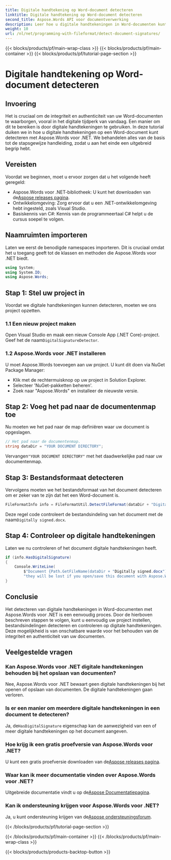 ```yaml
---
title: Digitale handtekening op Word-document detecteren
linktitle: Digitale handtekening op Word-document detecteren
second_title: Aspose.Words API voor documentverwerking
description: Leer hoe u digitale handtekeningen in Word-documenten kunt detecteren met Aspose.Words voor .NET met onze stapsgewijze handleiding.
weight: 10
url: /nl/net/programming-with-fileformat/detect-document-signatures/
---
```


{{< blocks/products/pf/main-wrap-class >}}
{{< blocks/products/pf/main-container >}}
{{< blocks/products/pf/tutorial-page-section >}}

# Digitale handtekening op Word-document detecteren

## Invoering

Het is cruciaal om de integriteit en authenticiteit van uw Word-documenten te waarborgen, vooral in het digitale tijdperk van vandaag. Een manier om dit te bereiken is door digitale handtekeningen te gebruiken. In deze tutorial duiken we in hoe u digitale handtekeningen op een Word-document kunt detecteren met Aspose.Words voor .NET. We behandelen alles van de basis tot de stapsgewijze handleiding, zodat u aan het einde een uitgebreid begrip hebt.

## Vereisten

Voordat we beginnen, moet u ervoor zorgen dat u het volgende heeft geregeld:

-  Aspose.Words voor .NET-bibliotheek: U kunt het downloaden van de[Aspose releases pagina](https://releases.aspose.com/words/net/).
- Ontwikkelomgeving: Zorg ervoor dat u een .NET-ontwikkelomgeving hebt ingesteld, zoals Visual Studio.
- Basiskennis van C#: Kennis van de programmeertaal C# helpt u de cursus soepel te volgen.

## Naamruimten importeren

Laten we eerst de benodigde namespaces importeren. Dit is cruciaal omdat het u toegang geeft tot de klassen en methoden die Aspose.Words voor .NET biedt.

```csharp
using System;
using System.IO;
using Aspose.Words;
```

## Stap 1: Stel uw project in

Voordat we digitale handtekeningen kunnen detecteren, moeten we ons project opzetten.

### 1.1 Een nieuw project maken

 Open Visual Studio en maak een nieuw Console App (.NET Core)-project. Geef het de naam`DigitalSignatureDetector`.

### 1.2 Aspose.Words voor .NET installeren

U moet Aspose.Words toevoegen aan uw project. U kunt dit doen via NuGet Package Manager:

- Klik met de rechtermuisknop op uw project in Solution Explorer.
- Selecteer 'NuGet-pakketten beheren'.
- Zoek naar "Aspose.Words" en installeer de nieuwste versie.

## Stap 2: Voeg het pad naar de documentenmap toe

Nu moeten we het pad naar de map definiëren waar uw document is opgeslagen.

```csharp
// Het pad naar de documentenmap.
string dataDir = "YOUR DOCUMENT DIRECTORY";
```

 Vervangen`"YOUR DOCUMENT DIRECTORY"` met het daadwerkelijke pad naar uw documentenmap.

## Stap 3: Bestandsformaat detecteren

Vervolgens moeten we het bestandsformaat van het document detecteren om er zeker van te zijn dat het een Word-document is.

```csharp
FileFormatInfo info = FileFormatUtil.DetectFileFormat(dataDir + "Digitally signed.docx");
```

 Deze regel code controleert de bestandsindeling van het document met de naam`Digitally signed.docx`.

## Stap 4: Controleer op digitale handtekeningen

Laten we nu controleren of het document digitale handtekeningen heeft.

```csharp
if (info.HasDigitalSignature)
{
    Console.WriteLine(
        $"Document {Path.GetFileName(dataDir + "Digitally signed.docx")} has digital signatures, " +
        "they will be lost if you open/save this document with Aspose.Words.");
}
```

## Conclusie

Het detecteren van digitale handtekeningen in Word-documenten met Aspose.Words voor .NET is een eenvoudig proces. Door de hierboven beschreven stappen te volgen, kunt u eenvoudig uw project instellen, bestandsindelingen detecteren en controleren op digitale handtekeningen. Deze mogelijkheid is van onschatbare waarde voor het behouden van de integriteit en authenticiteit van uw documenten.

## Veelgestelde vragen

### Kan Aspose.Words voor .NET digitale handtekeningen behouden bij het opslaan van documenten?

Nee, Aspose.Words voor .NET bewaart geen digitale handtekeningen bij het openen of opslaan van documenten. De digitale handtekeningen gaan verloren.

### Is er een manier om meerdere digitale handtekeningen in een document te detecteren?

 Ja, de`HasDigitalSignature` eigenschap kan de aanwezigheid van een of meer digitale handtekeningen op het document aangeven.

### Hoe krijg ik een gratis proefversie van Aspose.Words voor .NET?

 U kunt een gratis proefversie downloaden van de[Aspose releases pagina](https://releases.aspose.com/).

### Waar kan ik meer documentatie vinden over Aspose.Words voor .NET?

 Uitgebreide documentatie vindt u op de[Aspose Documentatiepagina](https://reference.aspose.com/words/net/).

### Kan ik ondersteuning krijgen voor Aspose.Words voor .NET?

 Ja, u kunt ondersteuning krijgen van de[Aspose ondersteuningsforum](https://forum.aspose.com/c/words/8).

{{< /blocks/products/pf/tutorial-page-section >}}

{{< /blocks/products/pf/main-container >}}
{{< /blocks/products/pf/main-wrap-class >}}

{{< blocks/products/products-backtop-button >}}
